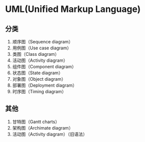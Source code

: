 # UML(Unified Markup Language)


## 分类
1. 顺序图（Sequence diagram）
2. 用例图（Use case diagram）
3. 类图（Class diagram）
4. 活动图（Activity diagram）
5. 组件图（Component diagram）
6. 状态图（State diagram）
7. 对象图（Object diagram）
8. 部署图（Deployment diagram）
9. 时序图（Timing diagram）


## 其他
1. 甘特图（Gantt charts）
2. 架构图（Archimate diagram）
3. 活动图（Activity diagram）（旧语法）




